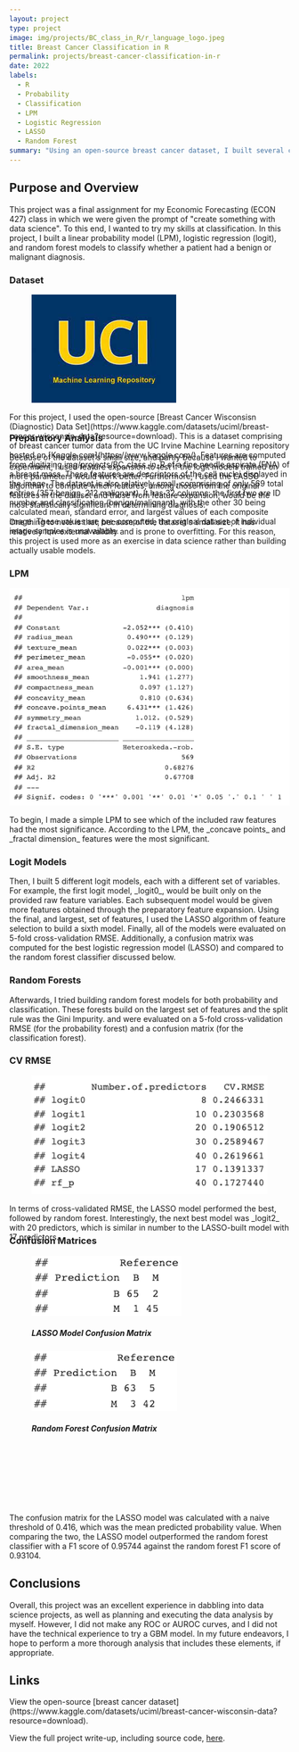 ```yaml
---
layout: project
type: project
image: img/projects/BC_class_in_R/r_language_logo.jpeg
title: Breast Cancer Classification in R
permalink: projects/breast-cancer-classification-in-r
date: 2022
labels:
  - R
  - Probability
  - Classification
  - LPM
  - Logistic Regression
  - LASSO
  - Random Forest
summary: "Using an open-source breast cancer dataset, I built several classification models and evaluated their performance using the R programming language."
---
```

<h2>Purpose and Overview</h2>
This project was a final assignment for my Economic Forecasting (ECON 427) class in which we were given the prompt of "create something with data science". To this end, I wanted to try my skills at classification. In this project, I built a linear probability model (LPM), logistic regression (logit), and random forest models to classify whether a patient had a benign or malignant diagnosis.

<div style="height:260px;">
<h3>Dataset</h3>
<div>
  <figure class="figure w-20 float-start m-2">
    <img class="img-fluid" src="../img/projects/BC_class_in_R/uci_ml_repo_logo.jpeg" alt="UCI Machine Learning Repository Logo">
  </figure>
  <p>For this project, I used the open-source [Breast Cancer Wisconsisn (Diagnostic) Data Set](https://www.kaggle.com/datasets/uciml/breast-cancer-wisconsin-data?resource=download). This is a dataset comprising of breast cancer tumor data from the UC Irvine Machine Learning repository hosted on [Kaggle.com](https://www.kaggle.com/). Features are computed from digitizing img/projects/BC_class_in_R of a fine needle aspirate (FNA) of a breast mass. These features are descriptors of the cell nuclei displayed in the image. The dataset is also relatively small, comprising of only 569 total entries (357 benign, 212 malignant). It has 32 columns: the first two are ID number and classification (benign/malignant), with the other 30 being calculated mean, standard error, and largest values of each composite image. These values are pre-computed; the original dataset of individual image samples is unavailable.</p>
</div>
</div>

<h3>Preparatory Analysis</h3>
Because of the dataset's small size, and partly because I wanted to experiment, I used feature expansion to test if the logit models trained on more parameters would work better. Furthermore, I used the LASSO algorithm to compute which features, among those from the original features in the dataset and those from feature expansion, would be the most statistically significant in determining diagnosis.

One thing to note is that, because of the dataset's small size, it has relatively low external validity and is prone to overfitting. For this reason, this project is used more as an exercise in data science rather than building actually usable models.

<h3>LPM</h3>
<center><img class="img-fluid" src="../img/projects/BC_class_in_R/lpm.png" alt="LPM Coefficients"></center>
<p>To begin, I made a simple LPM to see which of the included raw features had the most significance. According to the LPM, the _concave points_ and _fractal dimension_ features were the most significant.</p>

<h3>Logit Models</h3>
Then, I built 5 different logit models, each with a different set of variables. For example, the first logit model, _logit0_, would be built only on the provided raw feature variables. Each subsequent model would be given more features obtained through the preparatory feature expansion. Using the final, and largest, set of features, I used the LASSO algorithm of feature selection to build a sixth model. Finally, all of the models were evaluated on 5-fold cross-validation RMSE. Additionally, a confusion matrix was computed for the best logistic regression model (LASSO) and compared to the random forest classifier discussed below. 

<h3>Random Forests</h3>
Afterwards, I tried building random forest models for both probability and classification. These forests build on the largest set of features and the split rule was the Gini Impurity. and were evaluated on a 5-fold cross-validation RMSE (for the probability forest) and a confusion matrix (for the classification forest).

<div style="height:300px;">
<h3>CV RMSE</h3>
<div>
  <figure class="figure w-30 float-start m-2">
    <img class="img-fluid" src="../img/projects/BC_class_in_R/models.png" alt="Probability Model Breakdown">
  </figure>
  <p>In terms of cross-validated RMSE, the LASSO model performed the best, followed by random forest. Interestingly, the next best model was _logit2_ with 20 predictors, which is similar in number to the LASSO-built model with 17 predictors.</p>
</div>
</div>

<h3>Confusion Matrices</h3>

<div>
  <figure class="figure w-30 float-start m-2">
    <img class="img-fluid" src="../img/projects/BC_class_in_R/LASSO_confusion_matrix.png" alt="LASSO Confusion Matrix">
    <h5>LASSO Model Confusion Matrix</h5>
  </figure>
  <figure class="figure w-30 float-end m-2">
    <img class="img-fluid" src="../img/projects/BC_class_in_R/rf_confusion_matrix.png" alt="Random Forest Confusion Matrix">
    <h5>Random Forest Confusion Matrix</h5>
  </figure>
</div>
<br>
<br>
<br>
<br>
<br>
<br>
<br>
The confusion matrix for the LASSO model was calculated with a naive threshold of 0.416, which was the mean predicted probability value. When comparing the two, the LASSO model outperformed the random forest classifier with a F1 score of 0.95744 against the random forest F1 score of 0.93104.

<h2>Conclusions</h2>
Overall, this project was an excellent experience in dabbling into data science projects, as well as planning and executing the data analysis by myself. However, I did not make any ROC or AUROC curves, and I did not have the technical experience to try a GBM model. In my future endeavors, I hope to perform a more thorough analysis that includes these elements, if appropriate.

<h2>Links</h2>
View the open-source [breast cancer dataset](https://www.kaggle.com/datasets/uciml/breast-cancer-wisconsin-data?resource=download).

View the full project write-up, including source code, <a href="../documents/BC_class_in_R_report.html">here</a>.
